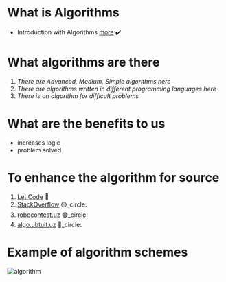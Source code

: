 # What is Algorithms
- Introduction with Algorithms  [more](https://www.geeksforgeeks.org/introduction-to-algorithms/) :heavy_check_mark:

# What algorithms are there
1. *There are Advanced, Medium, Simple algorithms here*
2. *There are algorithms written in different programming languages here*
3. *There is an algorithm for difficult problems*

# What are the benefits to us
- increases logic
- problem solved

# To enhance the algorithm for source
1. [Let Code](https://leetcode.com/) :red_circle:
2. [StackOverflow](https://stackoverflow.com/) 🟡_circle:
3. [robocontest.uz](https://robocontest.uz/) 🟢_circle:
4. [algo.ubtuit.uz](https://algo.ubtuit.uz/) 🔵_circle:

# Example of algorithm schemes
![algorithm](https://www.techidence.com/wp-content/uploads/2020/05/Algorithm.jpg)
